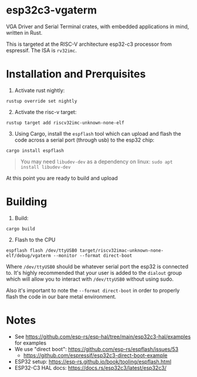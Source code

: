 # esp32c3-vgaterm
VGA Driver and Serial Terminal crates, with embedded applications in mind, written in Rust.

This is targeted at the RISC-V architecture esp32-c3 processor from espressif. The ISA is `rv32imc`.

# Installation and Prerquisites

1. Activate rust nightly:

`rustup override set nightly`

2. Activate the risc-v target:

`rustup target add riscv32imc-unknown-none-elf`

3. Using Cargo, install the `espflash` tool which can upload and flash the code across a serial 
port (through usb) to the esp32 chip:

`cargo install espflash`

> You may need `libudev-dev` as a dependency on linux: `sudo apt install libudev-dev`

At this point you are ready to build and upload

# Building

1. Build:

`cargo build`

2. Flash to the CPU

`espflash flash /dev/ttyUSB0 target/riscv32imac-unknown-none-elf/debug/vgaterm --monitor --format direct-boot`

Where `/dev/ttyUSB0` should be whatever serial port the esp32 is connected to. It's highly recommended that your user
is added to the `dialout` group which will allow you to interact with `/dev/ttyUSB0` without using sudo.

Also it's important to note the `--format direct-boot` in order to properly flash the code in our bare metal environment.

# Notes
* See https://github.com/esp-rs/esp-hal/tree/main/esp32c3-hal/examples for examples
* We use "direct boot": https://github.com/esp-rs/espflash/issues/53
    * https://github.com/espressif/esp32c3-direct-boot-example
* ESP32 setup: https://esp-rs.github.io/book/tooling/espflash.html
* ESP32-C3 HAL docs: https://docs.rs/esp32c3/latest/esp32c3/

